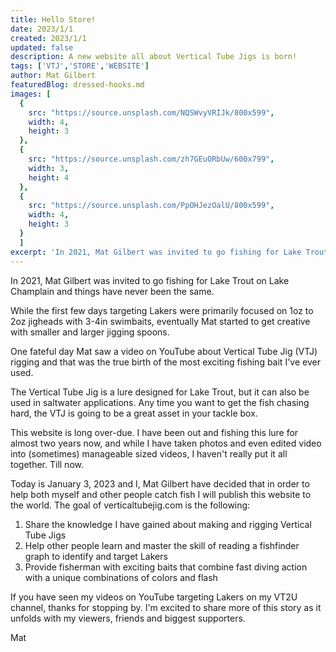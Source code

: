 ```yaml
---
title: Hello Store!
date: 2023/1/1
created: 2023/1/1
updated: false
description: A new website all about Vertical Tube Jigs is born!
tags: ['VTJ','STORE','WEBSITE']
author: Mat Gilbert
featuredBlog: dressed-hooks.md
images: [
  {
    src: "https://source.unsplash.com/NQSWvyVRIJk/800x599",
    width: 4,
    height: 3
  },
  {
    src: "https://source.unsplash.com/zh7GEuORbUw/600x799",
    width: 3,
    height: 4
  },
  {
    src: "https://source.unsplash.com/PpOHJezOalU/800x599",
    width: 4,
    height: 3
  }
  ]
excerpt: 'In 2021, Mat Gilbert was invited to go fishing for Lake Trout on Lake Champlain and things have never been the same.'
---
```


In 2021, Mat Gilbert was invited to go fishing for Lake Trout on Lake Champlain and things have never been the same.

While the first few days targeting Lakers were primarily focused on 1oz to 2oz jigheads with 3-4in swimbaits, eventually Mat started to get creative with smaller and larger jigging spoons.

One fateful day Mat saw a video on YouTube about Vertical Tube Jig (VTJ) rigging and that was the true birth of the most exciting fishing bait I've ever used.

The Vertical Tube Jig is a lure designed for Lake Trout, but it can also be used in saltwater applications. Any time you want to get the fish chasing hard, the VTJ is going to be a great asset in your tackle box.

This website is long over-due. I have been out and fishing this lure for almost two years now, and while I have taken photos and
even edited video into (sometimes) manageable sized videos, I haven't really put it all together. Till now.

Today is January 3, 2023 and I, Mat Gilbert have decided that in order to help both myself and other people catch fish I will
publish this website to the world. The goal of verticaltubejig.com is the following:

1. Share the knowledge I have gained about making and rigging Vertical Tube Jigs
2. Help other people learn and master the skill of reading a fishfinder graph to identify and target Lakers
3. Provide fisherman with exciting baits that combine fast diving action with a unique combinations of colors and flash

If you have seen my videos on YouTube targeting Lakers on my VT2U channel, thanks for stopping by. I'm excited to share more of this story as it unfolds with my viewers, friends and biggest supporters.

Mat